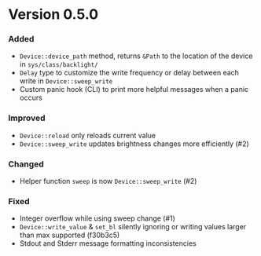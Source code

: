 # Version 0.5.0

### Added
- `Device::device_path` method, returns `&Path` to the location of the device in `sys/class/backlight/`
- `Delay` type to customize the write frequency or delay between each write in `Device::sweep_write`
- Custom panic hook (CLI) to print more helpful messages when a panic occurs

### Improved
- `Device::reload` only reloads current value
- `Device::sweep_write` updates brightness changes more efficiently (#2)

### Changed
- Helper function `sweep` is now `Device::sweep_write` (#2)

### Fixed
- Integer overflow while using sweep change (#1)
- `Device::write_value` & `set_bl` silently ignoring or writing values larger than max supported (f30b3c5)
- Stdout and Stderr message formatting inconsistencies
